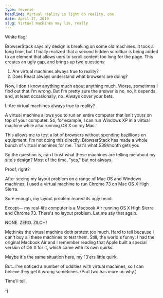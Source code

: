 ```yaml
---
type: reverie
headline: Virtual reality is light on reality, one
date: April 17, 2019
slug: Virtual machines may lie, really
---
```


White flag!

BrowserStack says my design is breaking on some old machines. It took a long time, but I finally realized that a second hidden scrollbar is being added to an element that allows uers to scroll content too long for the page. This creates an ugly gap, and brings up two questions: 

1. Are virtual machines always true to reality?
2. Does React always understand what browsers are doing?

Now, I don't know anything much about anything much. Worse, sometimes I find out that I'm wrong. But I'm pretty sure the answer is no, no, it depends, and, at least occasionally, no. Always cover your bets.

I. Are virtual machines always true to reality?

A virtual machine allows you to run an entire computer that isn't yours on top of your computer. So, for example, I can run Windows XP in a virtual machine while also running OS X on my Mac.

This allows me to test a lot of browsers without spending bazillions on equipment. I'm not doing this directly. BrowserStack has made a whole bunch of virtual machines for me. That's what $39/month gets you.

So the question is, can I trust what these machines are telling me about my site's design? Most of the time, "yes," but not always.

Proof, right? 

After seeing my layout problem on a range of Mac OS and Windows machines, I used a virtual machine to run Chrome 73 on Mac OS X High Sierra. 

Sure enough, my layout problem reared its ugly head.

Except— my real-life computer is a Macbook Air running OS X High Sierra and Chrome 73. There's no layout problem. Let me say that again.

NONE. ZERO. ZILCH!

Methinks the virtual machine doth protest too much. Hard to tell because I can't buy all these machines to test them. Still, the world's funny: I had the original Macbook Air and I remember reading that Apple built a special version of OS X for it, which came with its own quirks.

Maybe it's the same situation here, my 13'ers little quirk.

But...I've noticed a number of oddities with virtual machines, so I can believe they get it wrong sometimes. (Part two has more on why.)

Time'll tell.

-j
